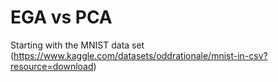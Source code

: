 # EGA vs PCA

Starting with the MNIST data set (https://www.kaggle.com/datasets/oddrationale/mnist-in-csv?resource=download)
